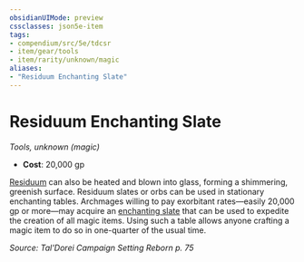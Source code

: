 ```yaml
---
obsidianUIMode: preview
cssclasses: json5e-item
tags:
- compendium/src/5e/tdcsr
- item/gear/tools
- item/rarity/unknown/magic
aliases: 
- "Residuum Enchanting Slate"
---
```

# Residuum Enchanting Slate
*Tools, unknown (magic)*  

- **Cost**: 20,000 gp

[Residuum](/Systems/5e/items/residuum-tdcsr.md) can also be heated and blown into glass, forming a shimmering, greenish surface. Residuum slates or orbs can be used in stationary enchanting tables. Archmages willing to pay exorbitant rates—easily 20,000 gp or more—may acquire an [enchanting slate](/Systems/5e/items/residuum-enchanting-slate-tdcsr.md) that can be used to expedite the creation of all magic items. Using such a table allows anyone crafting a magic item to do so in one-quarter of the usual time.

*Source: Tal'Dorei Campaign Setting Reborn p. 75*